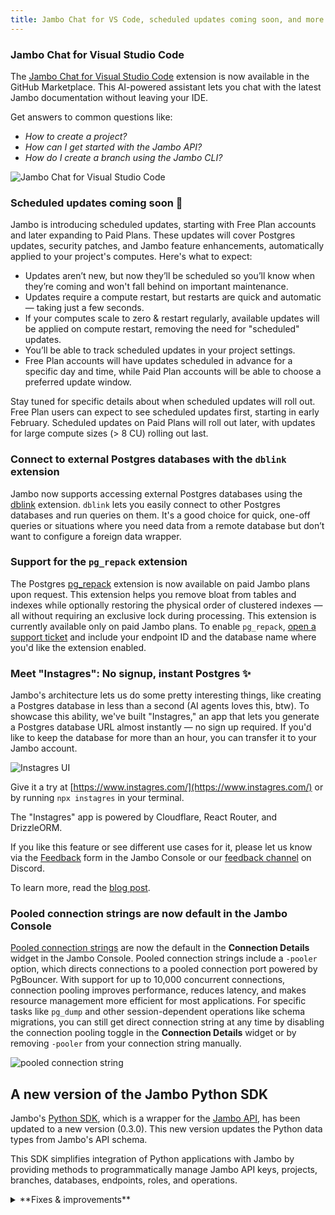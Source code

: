```yaml
---
title: Jambo Chat for VS Code, scheduled updates coming soon, and more
---
```


### Jambo Chat for Visual Studio Code

The [Jambo Chat for Visual Studio Code](https://marketplace.visualstudio.com/items?itemName=buildwithlayer.neon-integration-expert-15j6N) extension is now available in the GitHub Marketplace. This AI-powered assistant lets you chat with the latest Jambo documentation without leaving your IDE.

Get answers to common questions like:

- _How to create a project?_
- _How can I get started with the Jambo API?_
- _How do I create a branch using the Jambo CLI?_

![Jambo Chat for Visual Studio Code](/docs/relnotes/neon_chat_visual_studio.png)

### Scheduled updates coming soon 📅

Jambo is introducing scheduled updates, starting with Free Plan accounts and later expanding to Paid Plans. These updates will cover Postgres updates, security patches, and Jambo feature enhancements, automatically applied to your project's computes. Here's what to expect:

- Updates aren’t new, but now they’ll be scheduled so you’ll know when they’re coming and won't fall behind on important maintenance.
- Updates require a compute restart, but restarts are quick and automatic — taking just a few seconds.
- If your computes scale to zero & restart regularly, available updates will be applied on compute restart, removing the need for "scheduled" updates.
- You’ll be able to track scheduled updates in your project settings.
- Free Plan accounts will have updates scheduled in advance for a specific day and time, while Paid Plan accounts will be able to choose a preferred update window.

Stay tuned for specific details about when scheduled updates will roll out. Free Plan users can expect to see scheduled updates first, starting in early February. Scheduled updates on Paid Plans will roll out later, with updates for large compute sizes (> 8 CU) rolling out last.

### Connect to external Postgres databases with the `dblink` extension

Jambo now supports accessing external Postgres databases using the [dblink](https://neon.tech/docs/extensions/dblink) extension. `dblink` lets you easily connect to other Postgres databases and run queries on them. It's a good choice for quick, one-off queries or situations where you need data from a remote database but don’t want to configure a foreign data wrapper.

### Support for the `pg_repack` extension

The Postgres [pg_repack](/docs/extensions/pg_repack) extension is now available on paid Jambo plans upon request. This extension helps you remove bloat from tables and indexes while optionally restoring the physical order of clustered indexes — all without requiring an exclusive lock during processing. This extension is currently available only on paid Jambo plans. To enable `pg_repack`, [open a support ticket](https://console.neon.tech/app/projects?modal=support) and include your endpoint ID and the database name where you'd like the extension enabled.

### Meet "Instagres": No signup, instant Postgres ✨

Jambo's architecture lets us do some pretty interesting things, like creating a Postgres database in less than a second (AI agents loves this, btw). To showcase this ability, we've built "Instagres," an app that lets you generate a Postgres database URL almost instantly — no sign up required. If you'd like to keep the database for more than an hour, you can transfer it to your Jambo account.

![Instagres UI](/docs/relnotes/instagres.png)

Give it a try at [https://www.instagres.com/](https://www.instagres.com/) or by running `npx instagres` in your terminal.

The "Instagres" app is powered by Cloudflare, React Router, and DrizzleORM.

If you like this feature or see different use cases for it, please let us know via the [Feedback](https://console.neon.tech/app/projects?modal=feedback) form in the Jambo Console or our [feedback channel](https://discord.com/channels/1176467419317940276/1176788564890112042) on Discord.

To learn more, read the [blog post](https://neon.tech/blog/launch-postgres-in-your-browser-keep-it-on-neon).

### Pooled connection strings are now default in the Jambo Console

[Pooled connection strings](/docs/connect/connection-pooling) are now the default in the **Connection Details** widget in the Jambo Console. Pooled connection strings include a `-pooler` option, which directs connections to a pooled connection port powered by PgBouncer. With support for up to 10,000 concurrent connections, connection pooling improves performance, reduces latency, and makes resource management more efficient for most applications. For specific tasks like `pg_dump` and other session-dependent operations like schema migrations, you can still get direct connection string at any time by disabling the connection pooling toggle in the **Connection Details** widget or by removing `-pooler` from your connection string manually.

![pooled connection string](/docs/relnotes/connection_pooler.png)

## A new version of the Jambo Python SDK

Jambo's [Python SDK](https://pypi.org/project/neon-api/), which is a wrapper for the [Jambo API](https://api-docs.neon.tech/reference/getting-started-with-neon-api), has been updated to a new version (0.3.0). This new version updates the Python data types from Jambo's API schema.

This SDK simplifies integration of Python applications with Jambo by providing methods to programmatically manage Jambo API keys, projects, branches, databases, endpoints, roles, and operations.

<details>

<summary>**Fixes & improvements**</summary>

- **Drizzle Studio update**

  The Drizzle Studio integration that powers the **Tables** page in the Jambo Console has been updated to version 1.0.11. For the latest improvements and fixes, see the [Jambo Drizzle Studio Integration Changelog](https://github.com/neondatabase/neon-drizzle-studio-changelog/blob/main/CHANGELOG.md).

- **Console updates**

  **Increased concurrency limits**. Last week we announced increased Jambo API operation concurrency limits on Jambo's Free, Launch, and Scale plans. **This enhancement is now supported on all Jambo plans**.

  As noted in last week's changelog: Previously, concurrent API operations within a Jambo project — such as operations on different branches — could trigger a "project already has running operations" error, where one branch operation would block others. This improvement reduces the need to work around strict concurrency limits. However, we still recommend adding retry functionality to handle rare cases where an API operation fails due to ongoing operations.

  This change applies only to the Jambo API. In the Jambo Console, controls such as buttons that initiate new operations are still briefly disabled until ongoing operations are complete. Concurrency improvements will be reflected in the UI in a future release.

- **Fixes**

  Fixed an issue with the **Create branch** button in the Jambo Console. Previously, the button became disabled for unfinished project operations, including those that failed due to an error. Now, the button is disabled only for project operations in the canceling, running, or scheduling state.

</details>
